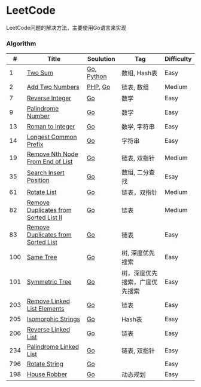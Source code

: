 # LeetCode
LeetCode问题的解决方法，主要使用Go语言来实现
### Algorithm

|   #  |   Title       |   Soulution   |   Tag         |      Difficulty  |
| ---  | ----          | ----          |  ----         |        -----     |
| 1    | [Two Sum](https://leetcode.com/problems/two-sum/description/)       |    [Go](./Algorithm/TwoSum.md#GO), [Python](./Algorithm/TwoSum.md#Python)      | 数组, Hash表     |   Easy       |
| 2    |  [Add Two Numbers](https://leetcode.com/problems/add-two-numbers/description/)  |  [PHP](./Algorithm/AddTwoNumbers.md), [Go](./Algorithm/AddTwoNumbers.md) | 链表, 数组 | Medium|
| 7    | [Reverse Integer](https://leetcode.com/problems/reverse-integer/description/) | [Go](./Algorithm/ReverseInteger.md) | 数学 | Easy |
| 9    | [Palindrome Number](https://leetcode.com/problems/palindrome-number/description/) | [Go](./Algorithm/PalindromeNumber.md) | 数学 | Easy |
| 13   | [Roman to Integer](https://leetcode.com/problems/roman-to-integer/description/)  | [Go](./Algorithm/RomanToInteger.md)   | 数学, 字符串 | Easy |
|  14  | [Longest Common Prefix](https://leetcode.com/problems/longest-common-prefix/description/) | [Go](./Algorithm/LongestCommonPrefix.md) | 字符串 | Easy |
|  19  | [Remove Nth Node From End of List](https://leetcode.com/problems/remove-nth-node-from-end-of-list/description/) | [Go](./Algorithm/RemoveNthNodeFromEndofList.md) | 链表, 双指针 | Medium
|  35  | [Search Insert Position](https://leetcode.com/problems/search-insert-position/description/) |  [Go]() | 数组, 二分查找 | Esay |
|  61  | [Rotate List](https://leetcode.com/problems/rotate-list/description/) | [Go](./Algorithm/RotateList.md) | 链表，双指针 | Medium |
|  82  | [Remove Duplicates from Sorted List II](https://leetcode.com/problems/remove-duplicates-from-sorted-list-ii/description/) | [Go](./Algorithm/RemoveDuplicatesFromSortedListII.md) | 链表 | Medium |
|  83  | [Remove Duplicates from Sorted List](https://leetcode.com/problems/remove-duplicates-from-sorted-list/description/)  | [Go](./Algorithm/RemoveDuplicatesFromSortedLis.md#Go) | 链表 | Easy |
| 100  | [Same Tree](https://leetcode.com/problems/same-tree/description/) | [Go](./Algorithm/SameTree.md) | 树, 深度优先搜索 | Easy |
| 101  | [Symmetric Tree](https://leetcode.com/problems/symmetric-tree/description/) | [Go](./Algorithm/SymmetricTree.md) | 树，深度优先搜索，广度优先搜索 | Easy |
| 203 | [Remove Linked List Elements](https://leetcode.com/problems/remove-linked-list-elements/description/) | [Go](./Algorithm/RemoveLinkedListElements.md#Go) | 链表 | Easy |
| 205 | [Isomorphic Strings](https://leetcode.com/problems/isomorphic-strings/description/) | [Go](./Algorithm/IsomorphicStrings.md) | Hash表 | Easy |
| 206 | [Reverse Linked List](https://leetcode.com/problems/reverse-linked-list/description/) | [Go](./Algorithm/ReverseLinkedList.md#Go) | 链表 | Easy |
| 234 | [Palindrome Linked List](https://leetcode.com/problems/palindrome-linked-list/description/) | [Go](./Algorithm/PalindromeLinkedList.md) | 链表, 双指针 | Easy |
| 796 | [Rotate String](https://leetcode.com/problems/rotate-string/description/) | [Go](./Algorithm/RotateString.md) | | Easy
| 198 | [House Robber](https://leetcode.com/problems/house-robber/description/) | [Go](./Algorithm/HouseRobber.md) | 动态规划 |  Easy |
